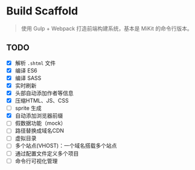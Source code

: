 # Build Scaffold

> 使用 Gulp + Webpack 打造前端构建系统，基本是 MiKit 的命令行版本。

## TODO

- [x] 解析 `.shtml` 文件
- [x] 编译 ES6
- [x] 编译 SASS
- [x] 实时刷新
- [x] 头部自动添加作者等信息
- [x] 压缩HTML、JS、CSS
- [ ] sprite 生成
- [x] 自动添加浏览器前缀
- [ ] 假数据功能（mock）
- [ ] 路径替换成域名CDN
- [ ] 虚拟目录
- [ ] 多个站点(VHOST)：一个域名搭载多个站点
- [ ] 通过配置文件定义多个项目
- [ ] 命令行可视化管理
